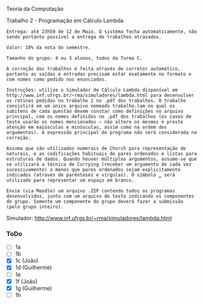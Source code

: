 Teoria da Computação

Trabalho 2 - Programação em Cálculo Lambda

    Entrega: até 23h59 de 12 de Maio. O sistema fecha automaticamente, não sendo portanto possível a entrega de trabalhos atrasados.

    Valor: 10% da nota do semestre.

    Tamanho do grupo: 4 ou 3 alunos, todos da Turma C.

    A correção dos trabalhos é feita através de corretor automático, portanto as saídas e entradas precisam estar exatamente no formato e com nomes como pedido nos enunciados.

    Instruções: utilize o Simulador de Cálculo Lambda disponível em http://www.inf.ufrgs.br/~rma/simuladores/lambda.html para desenvolver as rotinas pedidas no trabalho 2 no .pdf dos trabalhos. O trabalho consistirá em um único arquivo nomeado trabalho.lam no qual os subitens de cada questão devem constar como definições no arquivo principal, com os nomes definidos no .pdf dos trabalhos (os casos de teste usarão os nomes mencionados – não altere os mesmos e preste atenção em maiúsculas e minúsculas, assim como na ordem dos argumentos). A expressão principal do programa não será considerada na correção.

    Assuma que são utilizados numerais de Church para representação de naturais, e as codificações habituais de pares ordenados e listas para estruturas de dados. Quando houver múltiplos argumentos, assume-se que se utilizará a técnica de Currying (receber um argumento de cada vez sucessivamente) a menos que pares ordenados sejam explicitamente indicados (através de parênteses e vírgulas). O símbolo ␣ será utilizado para representar um espaço em branco.

    Envie (via Moodle) um arquivo .ZIP contendo todos os programas desenvolvidos, junto com um arquivo de texto indicando os componentes do grupo. Somente um componente do grupo deverá fazer a submissão (pelo grupo inteiro).


Simulador:
http://www.inf.ufrgs.br/~rma/simuladores/lambda.html

### ToDo

- [ ] 1a
- [ ] 1b
- [x] 1c (João)
- [x] 1d (Guilherme)
- [ ] 1e
- [x] 1f (João)
- [x] 1g (Guilherme)
- [ ] 1h
